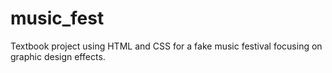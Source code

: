 # music_fest
Textbook project using HTML and CSS for a fake music festival focusing on graphic design effects.
